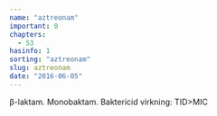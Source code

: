 ```yaml
---
name: "aztreonam"
important: 0
chapters:  
  - 53
hasinfo: 1
sorting: "aztreonam"
slug: aztreonam
date: "2016-06-05"
---
```


β-laktam. Monobaktam.  Baktericid virkning: TID>MIC
